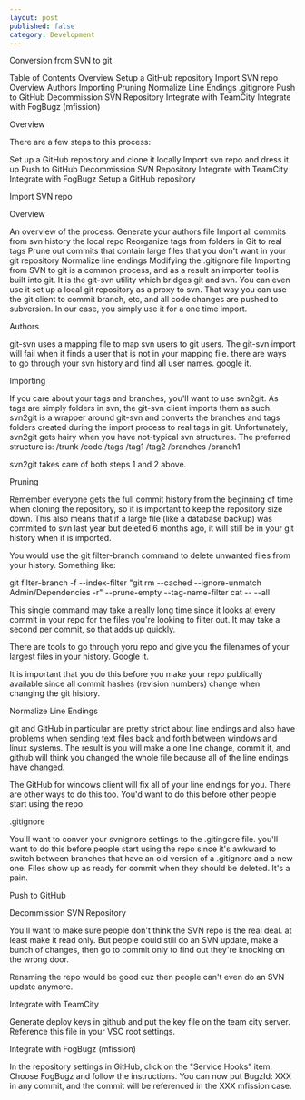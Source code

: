 ```yaml
---
layout: post
published: false
category: Development
---
```


Conversion from SVN to git

Table of Contents
Overview
Setup a GitHub repository
Import SVN repo
Overview
Authors
Importing
Pruning
Normalize Line Endings
.gitignore
Push to GitHub
Decommission SVN Repository
Integrate with TeamCity
Integrate with FogBugz (mfission)


Overview

There are a few steps to this process:

Set up a GitHub repository and clone it locally
Import svn repo and dress it up
Push to GitHub
Decommission SVN Repository
Integrate with TeamCity
Integrate with FogBugz
Setup a GitHub repository




Import SVN repo

Overview

An overview of the process:
Generate your authors file
Import all commits from svn history the local repo
Reorganize tags from folders in Git to real tags
Prune out commits that contain large files that you don't want in your git repository 
Normalize line endings
Modifying the .gitignore file
Importing from SVN to git is a common process, and as a result an importer tool is built into git.  It is the git-svn utility which bridges git and svn.   You can even use it set up a local git repository as a proxy to svn.  That way you can use the git client to commit branch, etc, and all code changes are pushed to subversion.  In our case, you simply use it for a one time import.

Authors

git-svn uses a mapping file to map svn users to git users.  The git-svn import will fail when it finds a user that is not in your mapping file.  there are ways to go through your svn history and find all user names.  google it.

Importing

If you care about your tags and branches, you'll want to use svn2git.  As tags are simply folders in svn, the git-svn client imports them as such.   svn2git is a wrapper around git-svn and converts the branches and tags folders created during the import process to real tags in git.   Unfortunately, svn2git gets hairy when you have not-typical svn structures.   The preferred structure is:
/trunk
   /code
/tags
  /tag1
  /tag2
/branches
  /branch1

svn2git takes care of both steps 1 and 2 above.

Pruning

Remember everyone gets the full commit history from the beginning of time when cloning the repository, so it is important to keep the repository size down.  This also means that if a large file (like a database backup) was commited to svn last year but deleted 6 months ago, it will still be in your git history when it is imported.   

You would use the git filter-branch command to delete unwanted files from your history.  Something like:

git filter-branch -f --index-filter "git rm --cached --ignore-unmatch Admin/Dependencies -r" --prune-empty --tag-name-filter cat -- --all

This single command may take a really long time since it looks at every commit in your repo for the files you're looking to filter out.  It may take a second per commit, so that adds up quickly.

There are tools to go through yoru repo and give you the filenames of your largest files in your history.  Google it.

It is important that you do this before you make your repo publically available since all commit hashes (revision numbers) change when changing the git history.

Normalize Line Endings

git and GitHub in particular are pretty strict about line endings and also have problems when sending text files back and forth between windows and linux systems.   The result is you will make a one line change, commit it, and github will think you changed the whole file because all of the line endings have changed.

The GitHub for windows client will fix all of your line endings for you.  There are other ways to do this too.  You'd want to do this before other people start using the repo.

.gitignore

You'll want to conver your svnignore settings to the .gitingore file.  you'll want to do this before people start using the repo since it's awkward to switch between branches that have an old version of a .gitignore and a new one.  Files show up as ready for commit when they should be deleted.  It's a pain.

Push to GitHub




Decommission SVN Repository

You'll want to make sure people don't think the SVN repo is the real deal.   at least make it read only.  But people could still do an SVN update, make a bunch of changes, then go to commit only to find out they're knocking on the wrong door.

Renaming the repo would be good cuz then people can't even do an SVN update anymore.

Integrate with TeamCity

Generate deploy keys in github and put the key file on the team city server.   Reference this file in your VSC root settings.

Integrate with FogBugz (mfission)

In the repository settings in GitHub, click on the "Service Hooks" item.  Choose FogBugz and follow the instructions.  You can now put BugzId: XXX in any commit, and the commit will be referenced in the XXX mfission case.
